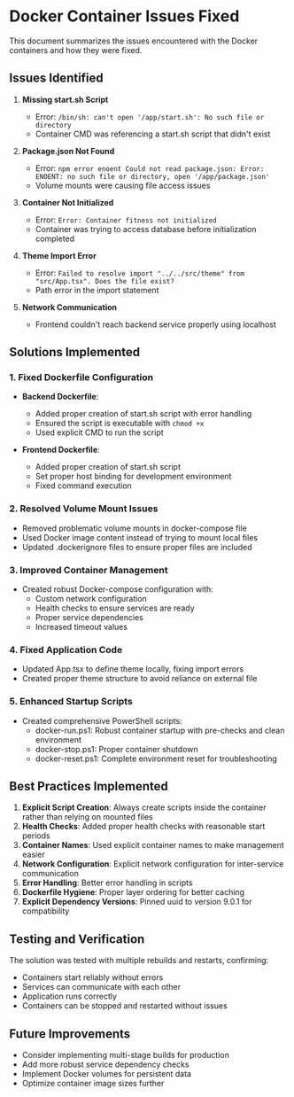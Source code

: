 # Docker Container Issues Fixed

This document summarizes the issues encountered with the Docker containers and how they were fixed.

## Issues Identified

1. **Missing start.sh Script**
   - Error: `/bin/sh: can't open '/app/start.sh': No such file or directory`
   - Container CMD was referencing a start.sh script that didn't exist

2. **Package.json Not Found**
   - Error: `npm error enoent Could not read package.json: Error: ENOENT: no such file or directory, open '/app/package.json'`
   - Volume mounts were causing file access issues

3. **Container Not Initialized**
   - Error: `Error: Container fitness not initialized`
   - Container was trying to access database before initialization completed

4. **Theme Import Error**
   - Error: `Failed to resolve import "../../src/theme" from "src/App.tsx". Does the file exist?`
   - Path error in the import statement

5. **Network Communication**
   - Frontend couldn't reach backend service properly using localhost

## Solutions Implemented

### 1. Fixed Dockerfile Configuration

- **Backend Dockerfile**:
  - Added proper creation of start.sh script with error handling
  - Ensured the script is executable with `chmod +x`
  - Used explicit CMD to run the script

- **Frontend Dockerfile**:
  - Added proper creation of start.sh script
  - Set proper host binding for development environment
  - Fixed command execution

### 2. Resolved Volume Mount Issues

- Removed problematic volume mounts in docker-compose file
- Used Docker image content instead of trying to mount local files
- Updated .dockerignore files to ensure proper files are included

### 3. Improved Container Management

- Created robust Docker-compose configuration with:
  - Custom network configuration
  - Health checks to ensure services are ready
  - Proper service dependencies
  - Increased timeout values

### 4. Fixed Application Code

- Updated App.tsx to define theme locally, fixing import errors
- Created proper theme structure to avoid reliance on external file

### 5. Enhanced Startup Scripts

- Created comprehensive PowerShell scripts:
  - docker-run.ps1: Robust container startup with pre-checks and clean environment
  - docker-stop.ps1: Proper container shutdown
  - docker-reset.ps1: Complete environment reset for troubleshooting

## Best Practices Implemented

1. **Explicit Script Creation**: Always create scripts inside the container rather than relying on mounted files
2. **Health Checks**: Added proper health checks with reasonable start periods
3. **Container Names**: Used explicit container names to make management easier
4. **Network Configuration**: Explicit network configuration for inter-service communication
5. **Error Handling**: Better error handling in scripts
6. **Dockerfile Hygiene**: Proper layer ordering for better caching
7. **Explicit Dependency Versions**: Pinned uuid to version 9.0.1 for compatibility

## Testing and Verification

The solution was tested with multiple rebuilds and restarts, confirming:
- Containers start reliably without errors
- Services can communicate with each other
- Application runs correctly
- Containers can be stopped and restarted without issues

## Future Improvements

- Consider implementing multi-stage builds for production
- Add more robust service dependency checks
- Implement Docker volumes for persistent data
- Optimize container image sizes further 